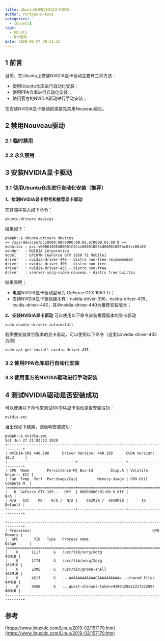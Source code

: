 ```yaml
---
title: Ubuntu安装NVIDIA显卡驱动
author: Portgas·D·Asce
categories:
  - [Ubuntu]
tags:
  - Ubuntu
  - N卡驱动
date: 2020-06-27 20:51:31
---
```


<!--more-->

## 1 前言
目前，在Ubuntu上安装NVIDIA显卡驱动主要有三种方法：
- 使用Ubuntu仓库进行自动化安装；
- 使用PPA仓库进行自动化安装；
- 使用官方的NVIDIA驱动进行手动安装；

在安装NVIDIA显卡驱动前需要先禁用Nouveau驱动。

## 2 禁用Nouveau驱动


### 2.1 临时禁用
### 2.2 永久禁用

## 3 安装NVIDIA显卡驱动
### 3.1 使用Ubuntu仓库进行自动化安装（推荐）
**1、检测NVIDIA显卡型号和推荐显卡驱动**

在终端中输入如下命令：
```
ubuntu-drivers devices
```
结果如下：
```
pk@pk:~$ ubuntu-drivers devices
== /sys/devices/pci0000:00/0000:00:01.0/0000:01:00.0 ==
modalias : pci:v000010DEd00001C8Csv00001D05sd0000102Ebc03sc00i00
vendor   : NVIDIA Corporation
model    : GP107M [GeForce GTX 1050 Ti Mobile]
driver   : nvidia-driver-440 - distro non-free recommended
driver   : nvidia-driver-390 - distro non-free
driver   : nvidia-driver-435 - distro non-free
driver   : xserver-xorg-video-nouveau - distro free builtin
```
结果表明：
- 电脑NVIDIA显卡驱动型号为 GeForce GTX 1050 Ti；
- 支持NVIDIA显卡驱动版本有：nvidia-driver-390、nvidia-driver-435、nvidia-driver-440，其中nvidia-driver-440为推荐安装版本；

**2、安装NVIDIA显卡驱动**
可以使用以下命令安装推荐版本的显卡驱动
```
sudo ubuntu-drivers autoinstall
```
若需要安装其它版本的显卡驱动，可以使用以下命令（这里以nvidia-driver-435为例）
```
sudo apt-get install nvidia-driver-435
```

### 3.2 使用PPA仓库进行自动化安装

### 3.3 使用官方的NVIDIA驱动进行手动安装

## 4 测试NVIDIA驱动是否安装成功
可以使用以下命令来测试NVIDIA显卡驱动是否安装成功：
```
nvidia-smi
```
当出现如下结果，则表明安装成功：
```
pk@pk:~$ nvidia-smi
Sat Jun 27 21:03:13 2020       
+-----------------------------------------------------------------------------+
| NVIDIA-SMI 440.100      Driver Version: 440.100      CUDA Version: 10.2     |
|-------------------------------+----------------------+----------------------+
| GPU  Name        Persistence-M| Bus-Id        Disp.A | Volatile Uncorr. ECC |
| Fan  Temp  Perf  Pwr:Usage/Cap|         Memory-Usage | GPU-Util  Compute M. |
|===============================+======================+======================|
|   0  GeForce GTX 105...  Off  | 00000000:01:00.0 Off |                  N/A |
| N/A   51C    P0    N/A /  N/A |    562MiB /  4040MiB |      1%      Default |
+-------------------------------+----------------------+----------------------+
                                                                               
+-----------------------------------------------------------------------------+
| Processes:                                                       GPU Memory |
|  GPU       PID   Type   Process name                             Usage      |
|=============================================================================|
|    0      1117      G   /usr/lib/xorg/Xorg                            45MiB |
|    0      1774      G   /usr/lib/xorg/Xorg                           168MiB |
|    0      2005      G   /usr/bin/gnome-shell                         166MiB |
|    0      4613      G   ...AAAAAAAAAAAACAAAAAAAAAA= --shared-files    84MiB |
|    0      8956      G   ...quest-channel-token=9396428612317232094    86MiB |
+-----------------------------------------------------------------------------+
```
## 参考
[https://www.linuxidc.com/Linux/2019-02/157170.htm](https://www.linuxidc.com/Linux/2019-02/157170.htm)